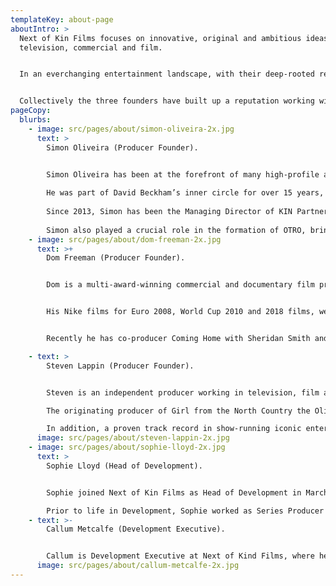 ```yaml
---
templateKey: about-page
aboutIntro: >
  Next of Kin Films focuses on innovative, original and ambitious ideas in
  television, commercial and film.


  In an everchanging entertainment landscape, with their deep-rooted relationships with talent, creative intuition and vision of Next of Kin Films develops projects based around talent in the documentary, factual entertainment and entertainment spaces, focusing on creating transferable format brands and returnable series.


  Collectively the three founders have built up a reputation working with extraordinary talent, telling powerful stories, throughout their careers and as such they have hit the ground running with their first production, a feature-documentary with a global icon, for cinematic release later this year.
pageCopy:
  blurbs:
    - image: src/pages/about/simon-oliveira-2x.jpg
      text: >
        Simon Oliveira (Producer Founder).


        Simon Oliveira has been at the forefront of many high-profile athlete, brand and commercial property partnerships in the sport and entertainment industries over the past two decades. 
         
        He was part of David Beckham’s inner circle for over 15 years, playing a key role in building and establishing his brand. He has also worked closely with Lewis Hamilton, Andy Murray and Muhammad Ali amongst others, and led brand campaigns for Pepsi, adidas, BT, Carlsberg, the International Olympic Committee, The Football Association and many more.
         
        Since 2013, Simon has been the Managing Director of KIN Partners, one of the leading independent sports and entertainment management companies globally. KIN has worked alongside some of the biggest icons of recent times - including Beckham, Usain Bolt and Neymar Jr – and manages more than 60 talented young footballers across Europe.
         
        Simon also played a crucial role in the formation of OTRO, bringing together the likes of Lionel Messi, Luis Suarez, David Beckham and Zinedine Zidane to create a new global digital platform and content studio. Under his direction, KIN Partners has co-produced cinematic documentaries including Class of '92, I am Bolt and For the Love of the Game.
    - image: src/pages/about/dom-freeman-2x.jpg
      text: >+
        Dom Freeman (Producer Founder).


        Dom is a multi-award-winning commercial and documentary film producer. He has produced numerous commercials for brands including Christian Dior, Louis Vuitton, Hugo Boss, Calvin Klein, Agent Provocateur, Burberry, Jaguar, Patek Philippe, Ford, Mont Blanc, Standard Chartered and most notably his iconic work for Nike. 


        His Nike films for Euro 2008, World Cup 2010 and 2018 films, were directed by Guy Ritchie, Alejandro Inarritu and Matthew Vaughn. Over the years Dom has garnered many awards, including Cannes Grand Prix, Cannes Gold Lions, D&ADs, Clios, as well as 14 Gold, Silver and Bronze BTA Awards. 


        Recently he has co-producer Coming Home with Sheridan Smith and the recent features Spirits in the Forest and Anniversary for Depeche Mode and The Cure respectively. 

    - text: >
        Steven Lappin (Producer Founder).


        Steven is an independent producer working in television, film and theatre. His recent work includes producing global feature documentary films for George Michael, Liam Gallagher and Bruce Springsteen. 

        The originating producer of Girl from the North Country the Olivier award-winning theatre show based on the music of Bob Dylan, which is shortly transferring to Broadway. 

        In addition, a proven track record in show-running iconic entertainment series for both ITV and BBC and many other premiere award shows and global events such as One Love Manchester, along with high profile celebrity documentaries with Joanna Lumley, : Elvis, Stephen Hawking and Sheridan Smith.
      image: src/pages/about/steven-lappin-2x.jpg
    - image: src/pages/about/sophie-lloyd-2x.jpg
      text: >
        Sophie Lloyd (Head of Development).


        Sophie joined Next of Kin Films as Head of Development in March 2020 and is responsible for developing documentaries, factual entertainment, and entertainment shows. Previously, Sophie worked as Head of Development and Development Exec for companies in London and New York, such as BBC Studios, Optomen Television, Optomen USA and Lion Television NYC. 

        Prior to life in Development, Sophie worked as Series Producer across some of the UK’s noisiest first series, from Seven Days to The Face, alongside reality favourites Big Brother, I’m A Celebrity and Shipwrecked. 
    - text: >-
        Callum Metcalfe (Development Executive).


        Callum is Development Executive at Next of Kind Films, where he works across entertainment, factual entertainment, and documentaries. With seven years of international experience, he has previously worked at Bandicoot TV (The Masked Singer), Expectation Entertainment and Fremantlemedia Australia in Sydney.  As a producer, he has worked on worldwide formats such as MasterChef Australia, The X-Factor and Big Brother.  He’s a short film maker and writer, to boot! 
      image: src/pages/about/callum-metcalfe-2x.jpg
---
```

